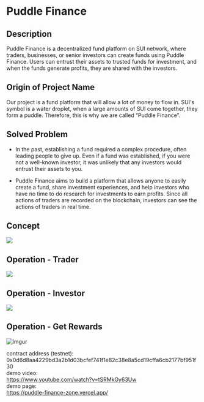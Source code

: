 Puddle Finance 
===

Description
---
Puddle Finance is a decentralized fund platform on SUI network, where traders, businesses, or senior investors can create funds using Puddle Finance. Users can entrust their assets to trusted funds for investment, and when the funds generate profits, they are shared with the investors.

Origin of Project Name
---
Our project is a fund platform that will allow a lot of money to flow in.
SUI's symbol is a water droplet, when a large amounts of SUI come together, they form a puddle. Therefore, this is why we are called “Puddle Finance”.

Solved Problem
---
* In the past, establishing a fund required a complex procedure, often leading people to give up. Even if a fund was established, if you were not a well-known investor, it was unlikely that any investors would entrust their assets to you. 

* Puddle Finance aims to build a platform that allows anyone to easily create a fund, share investment experiences, and help investors who have no time to do research for investments to earn profits. Since all actions of traders are recorded on the blockchain, investors can see the actions of traders in real time.

Concept
---
![](https://hackmd.io/_uploads/B1z1nhid3.png)

Operation - Trader
---

![](https://hackmd.io/_uploads/HJHzhnou2.png)

Operation - Investor
---
![](https://hackmd.io/_uploads/BJmHn3iu3.png)

Operation - Get Rewards
---
![Imgur](https://i.imgur.com/QNHpfvp.png)

contract address (testnet): <br>
0x0d6d8aa4229bd3a2b1d03bcfef741f1e82c38e8a5cd19cffa6cb2177bf951f30 <br>
demo video:  <br>
https://www.youtube.com/watch?v=tSRMkGy63Uw <br>
demo page:  <br>
https://puddle-finance-zone.vercel.app/ <br>
